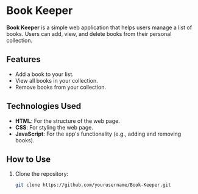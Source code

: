 # Book Keeper

**Book Keeper** is a simple web application that helps users manage a list of books. Users can add, view, and delete books from their personal collection.

## Features
- Add a book to your list.
- View all books in your collection.
- Remove books from your collection.

## Technologies Used
- **HTML**: For the structure of the web page.
- **CSS**: For styling the web page.
- **JavaScript**: For the app's functionality (e.g., adding and removing books).

## How to Use

1. Clone the repository:
   ```bash
   git clone https://github.com/yourusername/Book-Keeper.git
